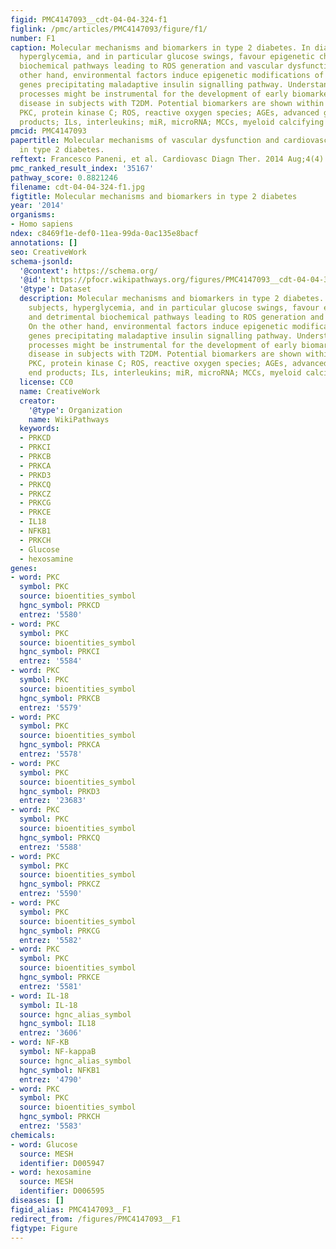 ```yaml
---
figid: PMC4147093__cdt-04-04-324-f1
figlink: /pmc/articles/PMC4147093/figure/f1/
number: F1
caption: Molecular mechanisms and biomarkers in type 2 diabetes. In diabetic subjects,
  hyperglycemia, and in particular glucose swings, favour epigenetic changes and detrimental
  biochemical pathways leading to ROS generation and vascular dysfunction. On the
  other hand, environmental factors induce epigenetic modifications of oxidant/inflammatory
  genes precipitating maladaptive insulin signalling pathway. Understanding these
  processes might be instrumental for the development of early biomarkers of cardiovascular
  disease in subjects with T2DM. Potential biomarkers are shown within red circles.
  PKC, protein kinase C; ROS, reactive oxygen species; AGEs, advanced glycation end
  products; ILs, interleukins; miR, microRNA; MCCs, myeloid calcifying cells.
pmcid: PMC4147093
papertitle: Molecular mechanisms of vascular dysfunction and cardiovascular biomarkers
  in type 2 diabetes.
reftext: Francesco Paneni, et al. Cardiovasc Diagn Ther. 2014 Aug;4(4):324-332.
pmc_ranked_result_index: '35167'
pathway_score: 0.8821246
filename: cdt-04-04-324-f1.jpg
figtitle: Molecular mechanisms and biomarkers in type 2 diabetes
year: '2014'
organisms:
- Homo sapiens
ndex: c8469f1e-def0-11ea-99da-0ac135e8bacf
annotations: []
seo: CreativeWork
schema-jsonld:
  '@context': https://schema.org/
  '@id': https://pfocr.wikipathways.org/figures/PMC4147093__cdt-04-04-324-f1.html
  '@type': Dataset
  description: Molecular mechanisms and biomarkers in type 2 diabetes. In diabetic
    subjects, hyperglycemia, and in particular glucose swings, favour epigenetic changes
    and detrimental biochemical pathways leading to ROS generation and vascular dysfunction.
    On the other hand, environmental factors induce epigenetic modifications of oxidant/inflammatory
    genes precipitating maladaptive insulin signalling pathway. Understanding these
    processes might be instrumental for the development of early biomarkers of cardiovascular
    disease in subjects with T2DM. Potential biomarkers are shown within red circles.
    PKC, protein kinase C; ROS, reactive oxygen species; AGEs, advanced glycation
    end products; ILs, interleukins; miR, microRNA; MCCs, myeloid calcifying cells.
  license: CC0
  name: CreativeWork
  creator:
    '@type': Organization
    name: WikiPathways
  keywords:
  - PRKCD
  - PRKCI
  - PRKCB
  - PRKCA
  - PRKD3
  - PRKCQ
  - PRKCZ
  - PRKCG
  - PRKCE
  - IL18
  - NFKB1
  - PRKCH
  - Glucose
  - hexosamine
genes:
- word: PKC
  symbol: PKC
  source: bioentities_symbol
  hgnc_symbol: PRKCD
  entrez: '5580'
- word: PKC
  symbol: PKC
  source: bioentities_symbol
  hgnc_symbol: PRKCI
  entrez: '5584'
- word: PKC
  symbol: PKC
  source: bioentities_symbol
  hgnc_symbol: PRKCB
  entrez: '5579'
- word: PKC
  symbol: PKC
  source: bioentities_symbol
  hgnc_symbol: PRKCA
  entrez: '5578'
- word: PKC
  symbol: PKC
  source: bioentities_symbol
  hgnc_symbol: PRKD3
  entrez: '23683'
- word: PKC
  symbol: PKC
  source: bioentities_symbol
  hgnc_symbol: PRKCQ
  entrez: '5588'
- word: PKC
  symbol: PKC
  source: bioentities_symbol
  hgnc_symbol: PRKCZ
  entrez: '5590'
- word: PKC
  symbol: PKC
  source: bioentities_symbol
  hgnc_symbol: PRKCG
  entrez: '5582'
- word: PKC
  symbol: PKC
  source: bioentities_symbol
  hgnc_symbol: PRKCE
  entrez: '5581'
- word: IL-18
  symbol: IL-18
  source: hgnc_alias_symbol
  hgnc_symbol: IL18
  entrez: '3606'
- word: NF-KB
  symbol: NF-kappaB
  source: hgnc_alias_symbol
  hgnc_symbol: NFKB1
  entrez: '4790'
- word: PKC
  symbol: PKC
  source: bioentities_symbol
  hgnc_symbol: PRKCH
  entrez: '5583'
chemicals:
- word: Glucose
  source: MESH
  identifier: D005947
- word: hexosamine
  source: MESH
  identifier: D006595
diseases: []
figid_alias: PMC4147093__F1
redirect_from: /figures/PMC4147093__F1
figtype: Figure
---
```

